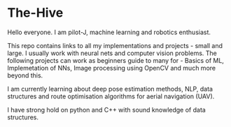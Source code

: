 # The-Hive
Hello everyone. I am pilot-J, machine learning and robotics enthusiast. 

This repo contains links to all my implementations and projects - small and large. I usually work with neural nets and computer vision problems.
The following projects can work as beginners guide to many for - Basics of ML, Implemetation of NNs, Image processing using OpenCV and much more beyond this.

I am currently learning about deep pose estimation methods, NLP, data structures and route optimisation algorithms for aerial navigation (UAV).

I have strong hold on python and C++ with sound knowledge of data structures.
